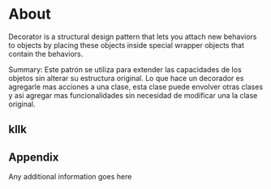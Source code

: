 
# About 

Decorator is a structural design pattern that lets you attach new behaviors to objects by placing these objects inside special wrapper objects that contain the behaviors.

Summary: Este patrón se utiliza para extender las capacidades de los objetos sin alterar su estructura original. Lo que hace un decorador es agregarle mas acciones a una clase, esta clase puede envolver otras clases y asi agregar mas funcionalidades sin necesidad de modificar una la clase original.




## kllk


## Appendix

Any additional information goes here

